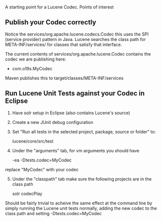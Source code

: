 A starting point for a Lucene Codec. Points of interest


## Publish your Codec correctly

  Notice the services/org.apache.lucene.codecs.Codec
  this uses the SPI (service provider) pattern in Java. Lucene searches
  the class path for META-INF/services/<interfaceName> for classes that
  satisfy that interface. 

  The current contents of services/org.apache.lucene.Codec contains the codec
  we are publishing here:

  - com.o19s.MyCodec

  Maven publishes this to target/classes/META-INF/services

## Run Lucene Unit Tests against your Codec in Eclipse 

1. Have solr setup in Eclipse (also contains Lucene's source)
2. Create a new JUnit debug configuration
3. Set "Run all tests in the selected project, package, source or folder" to:

    lucene/core/src/test

4. Under the "arguments" tab, for vm arguments you should have

    -ea
    -Dtests.codec=MyCodec

replace "MyCodec" with your codec

5. Under the "classpath" tab make sure the following projects are in the class path

     solr
     codecPlay

Should be fairly trivial to acheive the same effect at the command line by simply running the Lucene unit tests normally, adding the new codec to the class path and setting -Dtests.codec=MyCodec
